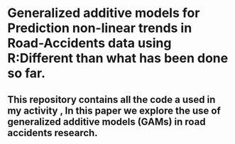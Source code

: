 # Generalized additive models for Prediction non-linear trends in Road-Accidents data using R:Different than what has been done so far.
## This repository contains all the code a used in my activity ,  In this paper we explore the use of generalized additive models (GAMs) in road  accidents research.
